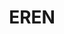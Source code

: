 ---
title: EREN
site: https://www.eren.ch
description: Église réformée évangélique du canton de Neuchâtel
tags:
    - Église
cantons:
    - Neuchâtel
avis:
    - Agréable à lire pour un site insitutionnel. Des nouveautés sont publiées régulièrement.
---